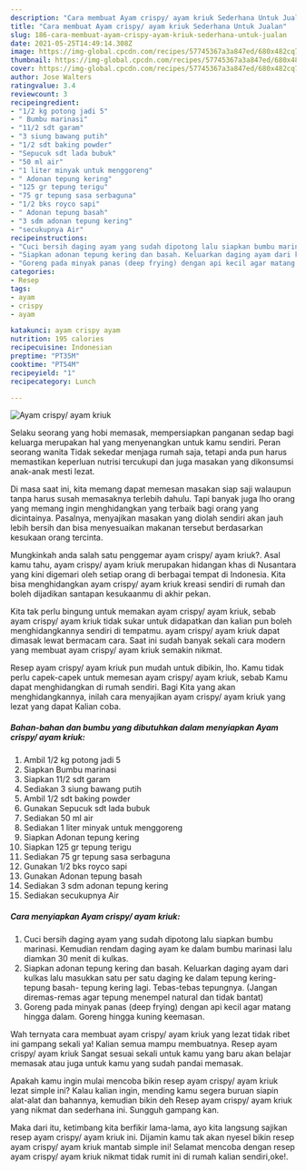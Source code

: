```yaml
---
description: "Cara membuat Ayam crispy/ ayam kriuk Sederhana Untuk Jualan"
title: "Cara membuat Ayam crispy/ ayam kriuk Sederhana Untuk Jualan"
slug: 186-cara-membuat-ayam-crispy-ayam-kriuk-sederhana-untuk-jualan
date: 2021-05-25T14:49:14.308Z
image: https://img-global.cpcdn.com/recipes/57745367a3a847ed/680x482cq70/ayam-crispy-ayam-kriuk-foto-resep-utama.jpg
thumbnail: https://img-global.cpcdn.com/recipes/57745367a3a847ed/680x482cq70/ayam-crispy-ayam-kriuk-foto-resep-utama.jpg
cover: https://img-global.cpcdn.com/recipes/57745367a3a847ed/680x482cq70/ayam-crispy-ayam-kriuk-foto-resep-utama.jpg
author: Jose Walters
ratingvalue: 3.4
reviewcount: 3
recipeingredient:
- "1/2 kg potong jadi 5"
- " Bumbu marinasi"
- "11/2 sdt garam"
- "3 siung bawang putih"
- "1/2 sdt baking powder"
- "Sepucuk sdt lada bubuk"
- "50 ml air"
- "1 liter minyak untuk menggoreng"
- " Adonan tepung kering"
- "125 gr tepung terigu"
- "75 gr tepung sasa serbaguna"
- "1/2 bks royco sapi"
- " Adonan tepung basah"
- "3 sdm adonan tepung kering"
- "secukupnya Air"
recipeinstructions:
- "Cuci bersih daging ayam yang sudah dipotong lalu siapkan bumbu marinasi. Kemudian rendam daging ayam ke dalam bumbu marinasi lalu diamkan 30 menit di kulkas."
- "Siapkan adonan tepung kering dan basah. Keluarkan daging ayam dari kulkas lalu masukkan satu per satu daging ke dalam tepung kering-tepung basah- tepung kering lagi. Tebas-tebas tepungnya. (Jangan diremas-remas agar tepung menempel natural dan tidak bantat)"
- "Goreng pada minyak panas (deep frying) dengan api kecil agar matang hingga dalam. Goreng hingga kuning keemasan."
categories:
- Resep
tags:
- ayam
- crispy
- ayam

katakunci: ayam crispy ayam 
nutrition: 195 calories
recipecuisine: Indonesian
preptime: "PT35M"
cooktime: "PT54M"
recipeyield: "1"
recipecategory: Lunch

---
```



![Ayam crispy/ ayam kriuk](https://img-global.cpcdn.com/recipes/57745367a3a847ed/680x482cq70/ayam-crispy-ayam-kriuk-foto-resep-utama.jpg)

Selaku seorang yang hobi memasak, mempersiapkan panganan sedap bagi keluarga merupakan hal yang menyenangkan untuk kamu sendiri. Peran seorang  wanita Tidak sekedar menjaga rumah saja, tetapi anda pun harus memastikan keperluan nutrisi tercukupi dan juga masakan yang dikonsumsi anak-anak mesti lezat.

Di masa  saat ini, kita memang dapat memesan masakan siap saji walaupun tanpa harus susah memasaknya terlebih dahulu. Tapi banyak juga lho orang yang memang ingin menghidangkan yang terbaik bagi orang yang dicintainya. Pasalnya, menyajikan masakan yang diolah sendiri akan jauh lebih bersih dan bisa menyesuaikan makanan tersebut berdasarkan kesukaan orang tercinta. 



Mungkinkah anda salah satu penggemar ayam crispy/ ayam kriuk?. Asal kamu tahu, ayam crispy/ ayam kriuk merupakan hidangan khas di Nusantara yang kini digemari oleh setiap orang di berbagai tempat di Indonesia. Kita bisa menghidangkan ayam crispy/ ayam kriuk kreasi sendiri di rumah dan boleh dijadikan santapan kesukaanmu di akhir pekan.

Kita tak perlu bingung untuk memakan ayam crispy/ ayam kriuk, sebab ayam crispy/ ayam kriuk tidak sukar untuk didapatkan dan kalian pun boleh menghidangkannya sendiri di tempatmu. ayam crispy/ ayam kriuk dapat dimasak lewat bermacam cara. Saat ini sudah banyak sekali cara modern yang membuat ayam crispy/ ayam kriuk semakin nikmat.

Resep ayam crispy/ ayam kriuk pun mudah untuk dibikin, lho. Kamu tidak perlu capek-capek untuk memesan ayam crispy/ ayam kriuk, sebab Kamu dapat menghidangkan di rumah sendiri. Bagi Kita yang akan menghidangkannya, inilah cara menyajikan ayam crispy/ ayam kriuk yang lezat yang dapat Kalian coba.

<!--inarticleads1-->

##### Bahan-bahan dan bumbu yang dibutuhkan dalam menyiapkan Ayam crispy/ ayam kriuk:

1. Ambil 1/2 kg potong jadi 5
1. Siapkan  Bumbu marinasi
1. Siapkan 11/2 sdt garam
1. Sediakan 3 siung bawang putih
1. Ambil 1/2 sdt baking powder
1. Gunakan Sepucuk sdt lada bubuk
1. Sediakan 50 ml air
1. Sediakan 1 liter minyak untuk menggoreng
1. Siapkan  Adonan tepung kering
1. Siapkan 125 gr tepung terigu
1. Sediakan 75 gr tepung sasa serbaguna
1. Gunakan 1/2 bks royco sapi
1. Gunakan  Adonan tepung basah
1. Sediakan 3 sdm adonan tepung kering
1. Sediakan secukupnya Air




<!--inarticleads2-->

##### Cara menyiapkan Ayam crispy/ ayam kriuk:

1. Cuci bersih daging ayam yang sudah dipotong lalu siapkan bumbu marinasi. Kemudian rendam daging ayam ke dalam bumbu marinasi lalu diamkan 30 menit di kulkas.
1. Siapkan adonan tepung kering dan basah. Keluarkan daging ayam dari kulkas lalu masukkan satu per satu daging ke dalam tepung kering-tepung basah- tepung kering lagi. Tebas-tebas tepungnya. (Jangan diremas-remas agar tepung menempel natural dan tidak bantat)
1. Goreng pada minyak panas (deep frying) dengan api kecil agar matang hingga dalam. Goreng hingga kuning keemasan.




Wah ternyata cara membuat ayam crispy/ ayam kriuk yang lezat tidak ribet ini gampang sekali ya! Kalian semua mampu membuatnya. Resep ayam crispy/ ayam kriuk Sangat sesuai sekali untuk kamu yang baru akan belajar memasak atau juga untuk kamu yang sudah pandai memasak.

Apakah kamu ingin mulai mencoba bikin resep ayam crispy/ ayam kriuk lezat simple ini? Kalau kalian ingin, mending kamu segera buruan siapin alat-alat dan bahannya, kemudian bikin deh Resep ayam crispy/ ayam kriuk yang nikmat dan sederhana ini. Sungguh gampang kan. 

Maka dari itu, ketimbang kita berfikir lama-lama, ayo kita langsung sajikan resep ayam crispy/ ayam kriuk ini. Dijamin kamu tak akan nyesel bikin resep ayam crispy/ ayam kriuk mantab simple ini! Selamat mencoba dengan resep ayam crispy/ ayam kriuk nikmat tidak rumit ini di rumah kalian sendiri,oke!.

